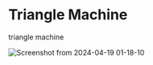 # Triangle Machine
triangle machine

![Screenshot from 2024-04-19 01-18-10](https://github.com/imalexlee/triangle-machine/assets/106715298/1bd622e1-8c9d-438b-bbca-40cb60ae256d)
